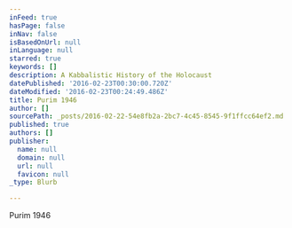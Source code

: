 ```yaml
---
inFeed: true
hasPage: false
inNav: false
isBasedOnUrl: null
inLanguage: null
starred: true
keywords: []
description: A Kabbalistic History of the Holocaust
datePublished: '2016-02-23T00:30:00.720Z'
dateModified: '2016-02-23T00:24:49.486Z'
title: Purim 1946
author: []
sourcePath: _posts/2016-02-22-54e8fb2a-2bc7-4c45-8545-9f1ffcc64ef2.md
published: true
authors: []
publisher:
  name: null
  domain: null
  url: null
  favicon: null
_type: Blurb

---
```

Purim 1946